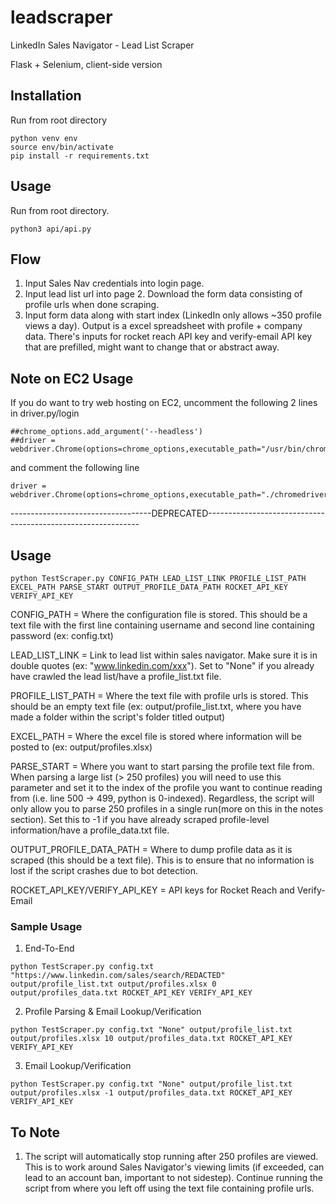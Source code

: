 # leadscraper
LinkedIn Sales Navigator - Lead List Scraper

Flask + Selenium, client-side version

## Installation
Run from root directory
```
python venv env
source env/bin/activate
pip install -r requirements.txt
```

## Usage
Run from root directory. 
```
python3 api/api.py
```

## Flow
1) Input Sales Nav credentials into login page. 
2) Input lead list url into page 2. Download the form data consisting of profile urls when done scraping. 
3) Input form data along with start index (LinkedIn only allows ~350 profile views a day). Output is a excel spreadsheet with profile + company data. There's inputs for rocket reach API key and verify-email API key that are prefilled, might want to change that or abstract away. 

## Note on EC2 Usage
If you do want to try web hosting on EC2, uncomment the following 2 lines in driver.py/login
```
##chrome_options.add_argument('--headless')
##driver = webdriver.Chrome(options=chrome_options,executable_path="/usr/bin/chromedriver")
```
and comment the following line
```
driver = webdriver.Chrome(options=chrome_options,executable_path="./chromedriver")
```

-----------------------------------DEPRECATED-------------------------------------------------------------
## Usage
```
python TestScraper.py CONFIG_PATH LEAD_LIST_LINK PROFILE_LIST_PATH EXCEL_PATH PARSE_START OUTPUT_PROFILE_DATA_PATH ROCKET_API_KEY VERIFY_API_KEY
```
CONFIG_PATH = Where the configuration file is stored. This should be a text file with the first line containing username and second line containing password (ex: config.txt)

LEAD_LIST_LINK = Link to lead list within sales navigator. Make sure it is in double quotes (ex: "www.linkedin.com/xxx"). Set to "None" if you already have crawled the lead list/have a profile_list.txt file. 

PROFILE_LIST_PATH  = Where the text file with profile urls is stored. This should be an empty text file (ex: output/profile_list.txt, where you have made a folder within the script's folder titled output)

EXCEL_PATH = Where the excel file is stored where information will be posted to (ex: output/profiles.xlsx)

PARSE_START = Where you want to start parsing the profile text file from. When parsing a large list (> 250 profiles) you will need to use this parameter and set it to the index of the profile you want to continue reading from (i.e. line 500 -> 499, python is 0-indexed). Regardless, the script will only allow you to parse 250 profiles in a single run(more on this in the notes section). Set this to -1 if you have already scraped profile-level information/have a profile_data.txt file. 

OUTPUT_PROFILE_DATA_PATH = Where to dump profile data as it is scraped (this should be a text file). This is to ensure that no information is lost if the script crashes due to bot detection. 

ROCKET_API_KEY/VERIFY_API_KEY = API keys for Rocket Reach and Verify-Email

### Sample Usage
1. End-To-End
```
python TestScraper.py config.txt "https://www.linkedin.com/sales/search/REDACTED" output/profile_list.txt output/profiles.xlsx 0 output/profiles_data.txt ROCKET_API_KEY VERIFY_API_KEY
```

2. Profile Parsing & Email Lookup/Verification
```
python TestScraper.py config.txt "None" output/profile_list.txt output/profiles.xlsx 10 output/profiles_data.txt ROCKET_API_KEY VERIFY_API_KEY
```


3. Email Lookup/Verification
```
python TestScraper.py config.txt "None" output/profile_list.txt output/profiles.xlsx -1 output/profiles_data.txt ROCKET_API_KEY VERIFY_API_KEY
```

## To Note
1. The script will automatically stop running after 250 profiles are viewed. This is to work around Sales Navigator's viewing limits (if exceeded, can lead to an account ban, important to not sidestep). Continue running the script from where you left off using the text file containing profile urls. 
